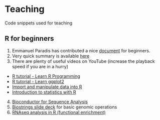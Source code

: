 # Teaching
Code snippets used for teaching


## R for beginners

1. Emmanuel Paradis has contributed a nice [document](https://cran.r-project.org/doc/contrib/Paradis-rdebuts_en.pdf) for beginners.
2. Very quick summary is available [here](http://www.sthda.com/english/wiki/r-basics-quick-and-easy)
3. There are plenty of useful videos on YouTube (increase the playback speed if you are in a hurry)
  - [R tutorial - Learn R Programming](https://www.youtube.com/playlist?list=PLjgj6kdf_snYBkIsWQYcYtUZiDpam7ygg)
  - [R tutorial - Learn ggplot2](https://www.youtube.com/playlist?list=PLjgj6kdf_snaBCTJEi53DvRVgOuVbzyku)
  - [Import and manipulate data into R](https://www.youtube.com/playlist?list=PLjgj6kdf_snbifJGg9IXzsMzDC3x52uCh)
  - [Introduction to statistics with R](https://www.youtube.com/playlist?list=PLjgj6kdf_snZv7dk0ktMm7Ch9RFajwKHb)
 4. [Bioconductor for Sequence Analysis](https://www.bioconductor.org/help/course-materials/2015/LearnBioconductorFeb2015/A01.3_BioconductorForSequenceAnalysis.html)
 5. [Biostrings slide deck](http://web1.sph.emory.edu/users/hwu30/teaching/bioc/biostrings.pdf) for basic genomic operations
 6. [RNAseq analysis in R (functional enrichment)](https://bioinformatics-core-shared-training.github.io/cruk-summer-school-2018/RNASeq2018/html/06_Gene_set_testing.nb.html)

